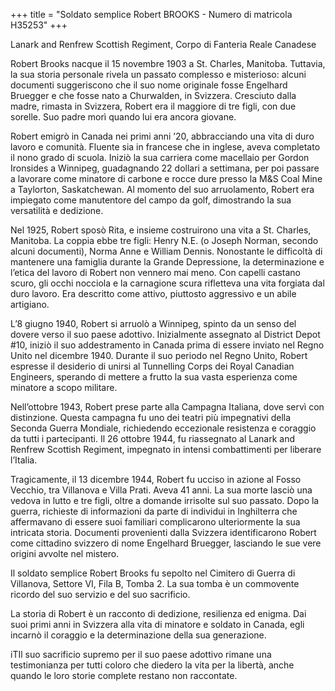 +++
title = "Soldato semplice Robert BROOKS - Numero di matricola H35253"
+++

Lanark and Renfrew Scottish Regiment, Corpo di Fanteria Reale Canadese

Robert Brooks nacque il 15 novembre 1903 a St. Charles, Manitoba. Tuttavia, la sua storia personale rivela un passato complesso e misterioso: alcuni documenti suggeriscono che il suo nome originale fosse Engelhard Bruegger e che fosse nato a Churwalden, in Svizzera. Cresciuto dalla madre, rimasta in Svizzera, Robert era il maggiore di tre figli, con due sorelle. Suo padre morì quando lui era ancora giovane.

Robert emigrò in Canada nei primi anni ’20, abbracciando una vita di duro lavoro e comunità. Fluente sia in francese che in inglese, aveva completato il nono grado di scuola. Iniziò la sua carriera come macellaio per Gordon Ironsides a Winnipeg, guadagnando 22 dollari a settimana, per poi passare a lavorare come minatore di carbone e rocce dure presso la M&S Coal Mine a Taylorton, Saskatchewan. Al momento del suo arruolamento, Robert era impiegato come manutentore del campo da golf, dimostrando la sua versatilità e dedizione.

Nel 1925, Robert sposò Rita, e insieme costruirono una vita a St. Charles, Manitoba. La coppia ebbe tre figli: Henry N.E. (o Joseph Norman, secondo alcuni documenti), Norma Anne e William Dennis. Nonostante le difficoltà di mantenere una famiglia durante la Grande Depressione, la determinazione e l’etica del lavoro di Robert non vennero mai meno. 
Con capelli castano scuro, gli occhi nocciola e la carnagione scura rifletteva una vita forgiata dal duro lavoro. Era descritto come attivo, piuttosto aggressivo e un abile artigiano.

L’8 giugno 1940, Robert si arruolò a Winnipeg, spinto da un senso del dovere verso il suo paese adottivo. Inizialmente assegnato al District Depot #10, iniziò il suo addestramento in Canada prima di essere inviato nel Regno Unito nel dicembre 1940. Durante il suo periodo nel Regno Unito, Robert espresse il desiderio di unirsi al Tunnelling Corps dei Royal Canadian Engineers, sperando di mettere a frutto la sua vasta esperienza come minatore a scopo militare.

Nell’ottobre 1943, Robert prese parte alla Campagna Italiana, dove servì con distinzione. Questa campagna fu uno dei teatri più impegnativi della Seconda Guerra Mondiale, richiedendo eccezionale resistenza e coraggio da tutti i partecipanti. Il 26 ottobre 1944, fu riassegnato al Lanark and Renfrew Scottish Regiment, impegnato in intensi combattimenti per liberare l’Italia.

Tragicamente, il 13 dicembre 1944, Robert fu ucciso in azione al Fosso Vecchio, tra Villanova e Villa Prati. Aveva 41 anni. 
La sua morte lasciò una vedova in lutto e tre figli, oltre a domande irrisolte sul suo passato. Dopo la guerra, richieste di informazioni da parte di individui in Inghilterra che affermavano di essere suoi familiari complicarono ulteriormente la sua intricata storia. Documenti provenienti dalla Svizzera identificarono Robert come cittadino svizzero di nome Engelhard Bruegger, lasciando le sue vere origini avvolte nel mistero.

Il soldato semplice Robert Brooks fu sepolto nel Cimitero di Guerra di Villanova, Settore VI, Fila B, Tomba 2. La sua tomba è un commovente ricordo del suo servizio e del suo sacrificio.

La storia di Robert è un racconto di dedizione, resilienza ed enigma. Dai suoi primi anni in Svizzera alla vita di minatore e soldato in Canada, egli incarnò il coraggio e la determinazione della sua generazione. 

iTIl suo sacrificio supremo per il suo paese adottivo rimane una testimonianza per tutti coloro che diedero la vita per la libertà, anche quando le loro storie complete restano non raccontate.

